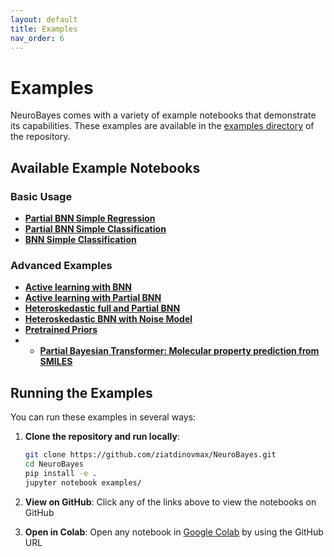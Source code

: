 ```yaml
---
layout: default
title: Examples
nav_order: 6
---
```


# Examples

NeuroBayes comes with a variety of example notebooks that demonstrate its capabilities. These examples are available in the [examples directory](https://github.com/ziatdinovmax/NeuroBayes/tree/main/examples) of the repository.

## Available Example Notebooks

### Basic Usage

- [**Partial BNN Simple Regression**](https://github.com/ziatdinovmax/NeuroBayes/blob/main/examples/partialBNN_simple_regression.ipynb)
- [**Partial BNN Simple Classification**](https://github.com/ziatdinovmax/NeuroBayes/blob/main/examples/pbnn_simple_classification.ipynb)
- [**BNN Simple Classification**](https://github.com/ziatdinovmax/NeuroBayes/blob/main/examples/bnn_simple_classification.ipynb)

### Advanced Examples

- [**Active learning with BNN**](https://github.com/ziatdinovmax/NeuroBayes/blob/main/examples/bnn_example1d.ipynb)
- [**Active learning with Partial BNN**](https://github.com/ziatdinovmax/NeuroBayes/blob/main/examples/pbnn_example1d.ipynb)
- [**Heteroskedastic full and Partial BNN**](https://github.com/ziatdinovmax/NeuroBayes/blob/main/examples/heteroskedastic.ipynb)
- [**Heteroskedastic BNN with Noise Model**](https://github.com/ziatdinovmax/NeuroBayes/blob/main/examples/heteroskedastic_noisemodel.ipynb)
- [**Pretrained Priors**](https://github.com/ziatdinovmax/NeuroBayes/blob/main/examples/pretrained_priors.ipynb)
- - [**Partial Bayesian Transformer: Molecular property prediction from SMILES**](https://github.com/ziatdinovmax/NeuroBayes/blob/main/examples/PartialBayesianTransformer_esol.ipynb) 


## Running the Examples

You can run these examples in several ways:

1. **Clone the repository and run locally**:
   ```bash
   git clone https://github.com/ziatdinovmax/NeuroBayes.git
   cd NeuroBayes
   pip install -e .
   jupyter notebook examples/
   ```

2. **View on GitHub**: Click any of the links above to view the notebooks on GitHub

3. **Open in Colab**: Open any notebook in [Google Colab](https://colab.research.google.com/) by using the GitHub URL